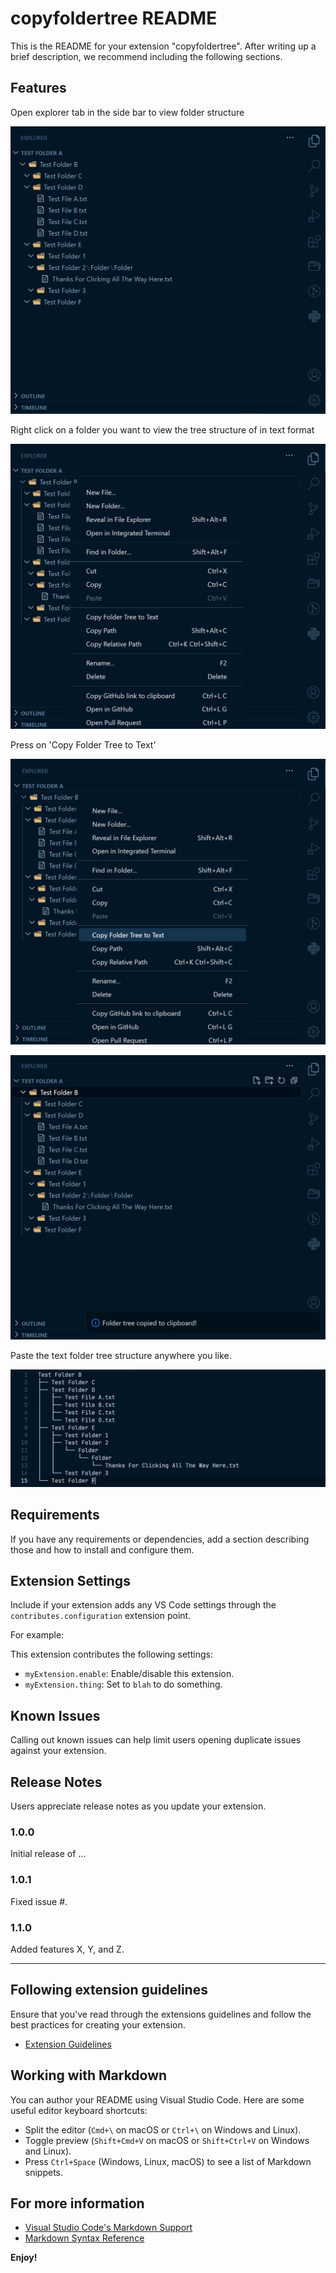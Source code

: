 # copyfoldertree README

This is the README for your extension "copyfoldertree". After writing up a brief description, we recommend including the following sections.

## Features

Open explorer tab in the side bar to view folder structure

![Folder structure](assets/folder_structure.png)

Right click on a folder you want to view the tree structure of in text format

![Context menu](assets/context_menu.png)

Press on 'Copy Folder Tree to Text'

![Mouse over selection in context menu](assets/mouse_over_selection_in_context_menu.png)

![Folder tree copied to clipboard](assets/folder_tree_copied_to_clipboard.png)

Paste the text folder tree structure anywhere you like.

![Text view of folder structure](assets/text_view_of_folder_structure.png)

## Requirements

If you have any requirements or dependencies, add a section describing those and how to install and configure them.

## Extension Settings

Include if your extension adds any VS Code settings through the `contributes.configuration` extension point.

For example:

This extension contributes the following settings:

* `myExtension.enable`: Enable/disable this extension.
* `myExtension.thing`: Set to `blah` to do something.

## Known Issues

Calling out known issues can help limit users opening duplicate issues against your extension.

## Release Notes

Users appreciate release notes as you update your extension.

### 1.0.0

Initial release of ...

### 1.0.1

Fixed issue #.

### 1.1.0

Added features X, Y, and Z.

---

## Following extension guidelines

Ensure that you've read through the extensions guidelines and follow the best practices for creating your extension.

* [Extension Guidelines](https://code.visualstudio.com/api/references/extension-guidelines)

## Working with Markdown

You can author your README using Visual Studio Code. Here are some useful editor keyboard shortcuts:

* Split the editor (`Cmd+\` on macOS or `Ctrl+\` on Windows and Linux).
* Toggle preview (`Shift+Cmd+V` on macOS or `Shift+Ctrl+V` on Windows and Linux).
* Press `Ctrl+Space` (Windows, Linux, macOS) to see a list of Markdown snippets.

## For more information

* [Visual Studio Code's Markdown Support](http://code.visualstudio.com/docs/languages/markdown)
* [Markdown Syntax Reference](https://help.github.com/articles/markdown-basics/)

**Enjoy!**
